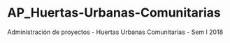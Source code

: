 # AP_Huertas-Urbanas-Comunitarias
Administración de proyectos - Huertas Urbanas Comunitarias - Sem l 2018
